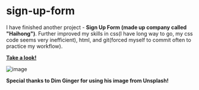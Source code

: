# sign-up-form

I have finished another project - **Sign Up Form (made up company called "Haihong")**. Further improved my skills in css(I have long way to go, my css code seems very inefficient), html, and git(forced myself to commit often to practice my workflow).

**[Take a look!](https://jiritrinh.github.io/sign-up-form/)**

![image](https://user-images.githubusercontent.com/82679505/177888778-ce2a5c42-cf4e-4ada-a9a0-3ea36ca49c8b.png)

**Special thanks to Dim Ginger for using his image from Unsplash!**
